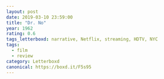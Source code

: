 ```yaml
---
layout: post 
date: 2019-03-10 23:59:00
title: "Dr. No"
year: 1962
rating: 0.6
tags_letterboxd: narrative, Netflix, streaming, HDTV, NYC
tags:
  - film
  - review
category: Letterboxd
canonical: https://boxd.it/F5s95
---
```

